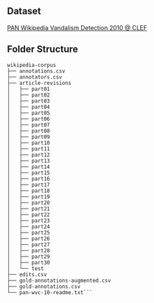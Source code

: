 ## Dataset

[PAN Wikipedia Vandalism Detection 2010 @ CLEF](https://webis.de/data/pan-wvc-10.html)

## Folder Structure
```
wikipedia-corpus
├── annotations.csv
├── annotators.csv
├── article-revisions
│   ├── part01
│   ├── part02
│   ├── part03
│   ├── part04
│   ├── part05
│   ├── part06
│   ├── part07
│   ├── part08
│   ├── part09
│   ├── part10
│   ├── part11
│   ├── part12
│   ├── part13
│   ├── part14
│   ├── part15
│   ├── part16
│   ├── part17
│   ├── part18
│   ├── part19
│   ├── part20
│   ├── part21
│   ├── part22
│   ├── part23
│   ├── part24
│   ├── part25
│   ├── part26
│   ├── part27
│   ├── part28
│   ├── part29
│   ├── part30
│   └── test
├── edits.csv
├── gold-annotations-augmented.csv
├── gold-annotations.csv
└── pan-wvc-10-readme.txt```
